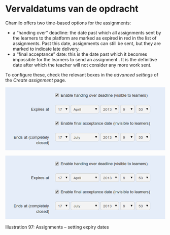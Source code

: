 # Vervaldatums van de opdracht

Chamilo offers two time-based options for the assignments:

* a “handing over” deadline: the date past which all assignments sent by the learners to the platform are marked as expired in red in the list of assignments. Past this date, assignments can still be sent, but they are marked to indicate late delivery.
* a “final acceptance” date: this is the date past which it becomes impossible for the learners to send an assignment . It is the definitive date after which the teacher will not consider any more work sent.

To configure these, check the relevant boxes in the _advanced settings_ of the _Create assignment_ page.

![](../../.gitbook/assets/graphics72.png)

![](../../.gitbook/assets/graphics368.png)

Illustration 97: Assignments – setting expiry dates

